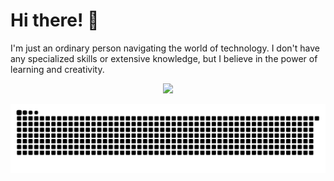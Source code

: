 # Hi there! 👋 
I'm just an ordinary person navigating the world of technology. I don't have any specialized skills or extensive knowledge, but I believe in the power of learning and creativity.

</p>
<p align="center">
  <a href="https://git.io/streak-stats"><img src="https://streak-stats.demolab.com?user=dpangestuw&hide_border=true&locale=id" /></a>
</p>
<picture align="center">
  <source media="(prefers-color-scheme: dark)" srcset="https://raw.githubusercontent.com/dpangestuw/dpangestuw/output/github-contribution-grid-snake-dark.svg">
  <source media="(prefers-color-scheme: light)" srcset="https://raw.githubusercontent.com/dpangestuw/dpangestuw/output/github-contribution-grid-snake.svg">
  <img alt="github contribution grid snake animation" src="https://raw.githubusercontent.com/dpangestuw/dpangestuw/output/github-contribution-grid-snake.svg">
</picture>
